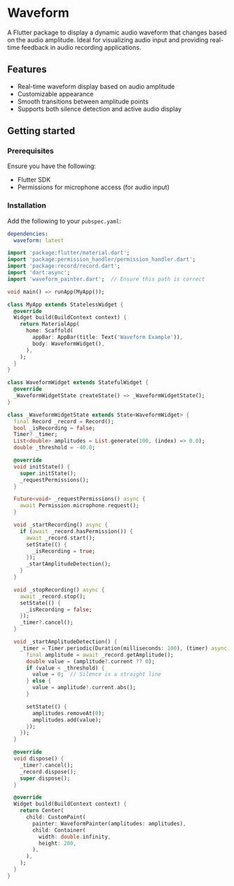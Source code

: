 # Waveform

A Flutter package to display a dynamic audio waveform that changes based on the audio amplitude. Ideal for visualizing audio input and providing real-time feedback in audio recording applications.

## Features

- Real-time waveform display based on audio amplitude
- Customizable appearance
- Smooth transitions between amplitude points
- Supports both silence detection and active audio display

## Getting started

### Prerequisites

Ensure you have the following:
- Flutter SDK
- Permissions for microphone access (for audio input)

### Installation

Add the following to your `pubspec.yaml`:
```yaml
dependencies:
  waveform: latest

```
```dart
import 'package:flutter/material.dart';
import 'package:permission_handler/permission_handler.dart';
import 'package:record/record.dart';
import 'dart:async';
import 'waveform_painter.dart';  // Ensure this path is correct

void main() => runApp(MyApp());

class MyApp extends StatelessWidget {
  @override
  Widget build(BuildContext context) {
    return MaterialApp(
      home: Scaffold(
        appBar: AppBar(title: Text('Waveform Example')),
        body: WaveformWidget(),
      ),
    );
  }
}

class WaveformWidget extends StatefulWidget {
  @override
  _WaveformWidgetState createState() => _WaveformWidgetState();
}

class _WaveformWidgetState extends State<WaveformWidget> {
  final Record _record = Record();
  bool _isRecording = false;
  Timer? _timer;
  List<double> amplitudes = List.generate(100, (index) => 0.0);
  double _threshold = -40.0;

  @override
  void initState() {
    super.initState();
    _requestPermissions();
  }

  Future<void> _requestPermissions() async {
    await Permission.microphone.request();
  }

  void _startRecording() async {
    if (await _record.hasPermission()) {
      await _record.start();
      setState(() {
        _isRecording = true;
      });
      _startAmplitudeDetection();
    }
  }

  void _stopRecording() async {
    await _record.stop();
    setState(() {
      _isRecording = false;
    });
    _timer?.cancel();
  }

  void _startAmplitudeDetection() {
    _timer = Timer.periodic(Duration(milliseconds: 100), (timer) async {
      final amplitude = await _record.getAmplitude();
      double value = (amplitude?.current ?? 0);
      if (value < _threshold) {
        value = 0;  // Silence is a straight line
      } else {
        value = amplitude!.current.abs();
      }

      setState(() {
        amplitudes.removeAt(0);
        amplitudes.add(value);
      });
    });
  }

  @override
  void dispose() {
    _timer?.cancel();
    _record.dispose();
    super.dispose();
  }

  @override
  Widget build(BuildContext context) {
    return Center(
      child: CustomPaint(
        painter: WaveformPainter(amplitudes: amplitudes),
        child: Container(
          width: double.infinity,
          height: 200,
        ),
      ),
    );
  }
}


```